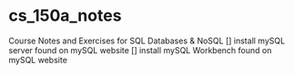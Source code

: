 # cs_150a_notes
Course Notes and Exercises for SQL Databases &amp; NoSQL
[] install mySQL server found on mySQL website
[] install mySQL Workbench found on mySQL website
